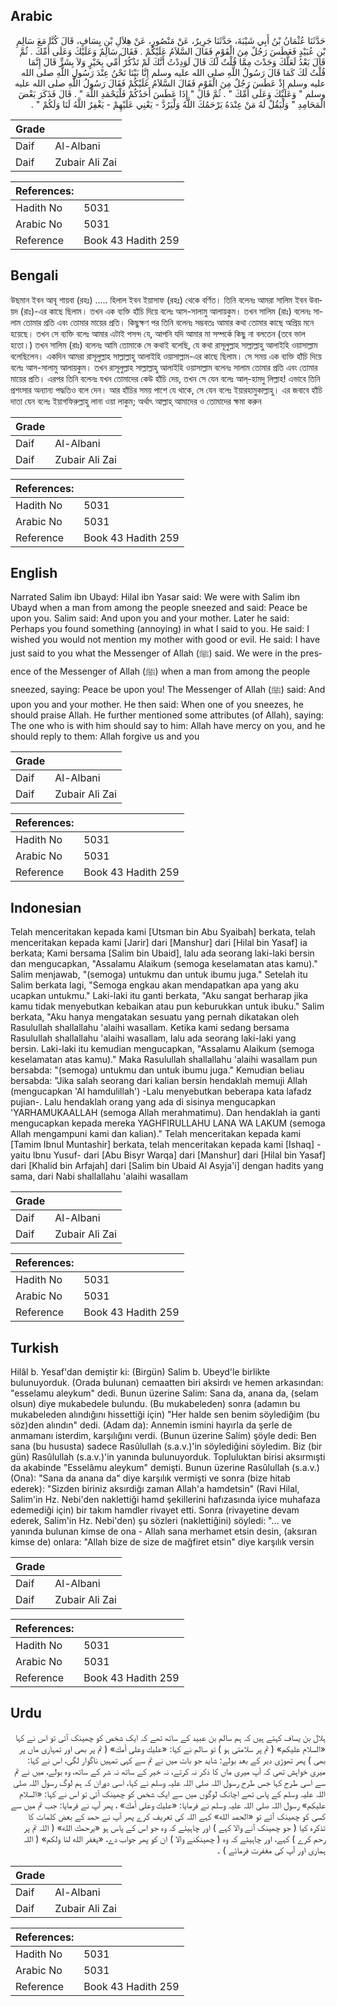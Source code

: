 ## Arabic


<div dir="rtl" lang="ar" style={{fontSize:'larger',backgroundColor:'#f8f9fa',padding:20}}>
حَدَّثَنَا عُثْمَانُ بْنُ أَبِي شَيْبَةَ، حَدَّثَنَا جَرِيرٌ، عَنْ مَنْصُورٍ، عَنْ هِلاَلِ بْنِ يِسَافٍ، قَالَ كُنَّا مَعَ سَالِمِ بْنِ عُبَيْدٍ فَعَطَسَ رَجُلٌ مِنَ الْقَوْمِ فَقَالَ السَّلاَمُ عَلَيْكُمْ ‏.‏ فَقَالَ سَالِمٌ وَعَلَيْكَ وَعَلَى أُمِّكَ ‏.‏ ثُمَّ قَالَ بَعْدُ لَعَلَّكَ وَجَدْتَ مِمَّا قُلْتُ لَكَ قَالَ لَوَدِدْتُ أَنَّكَ لَمْ تَذْكُرْ أُمِّي بِخَيْرٍ وَلاَ بِشَرٍّ قَالَ إِنَّمَا قُلْتُ لَكَ كَمَا قَالَ رَسُولُ اللَّهِ صلى الله عليه وسلم إِنَّا بَيْنَا نَحْنُ عِنْدَ رَسُولِ اللَّهِ صلى الله عليه وسلم إِذْ عَطَسَ رَجُلٌ مِنَ الْقَوْمِ فَقَالَ السَّلاَمُ عَلَيْكُمْ فَقَالَ رَسُولُ اللَّهِ صلى الله عليه وسلم ‏"‏ وَعَلَيْكَ وَعَلَى أُمِّكَ ‏"‏ ‏.‏ ثُمَّ قَالَ ‏"‏ إِذَا عَطَسَ أَحَدُكُمْ فَلْيَحْمَدِ اللَّهَ ‏"‏ ‏.‏ قَالَ فَذَكَرَ بَعْضَ الْمَحَامِدِ ‏"‏ وَلْيَقُلْ لَهُ مَنْ عِنْدَهُ يَرْحَمُكَ اللَّهُ وَلْيَرُدَّ - يَعْنِي عَلَيْهِمْ - يَغْفِرُ اللَّهُ لَنَا وَلَكُمْ ‏"‏ ‏.‏
</div>
<div style={{backgroundColor:'#f8f9fa',padding:20, marginBottom: 10}}><table> <thead> <tr> <th>Grade</th> <th></th> </tr> </thead> <tbody> <tr><td>Daif</td><td>Al-Albani</td></tr><tr><td>Daif</td><td>Zubair Ali Zai</td></tr></tbody></table><table> <thead> <tr> <th>References:</th> <th></th> </tr> </thead> <tbody><tr><td>Hadith No</td><td>5031</td></tr><tr><td>Arabic No</td><td>5031</td></tr><tr><td>Reference</td><td>Book 43 Hadith 259</td></tr></tbody></table></div>

## Bengali


<div dir="ltr" lang="bn" style={{fontSize:'larger',backgroundColor:'#f8f9fa',padding:20}}>
উছমান ইবন আবূ শায়বা (রহঃ) ..... হিলাল ইবন ইয়াসাফ (রহঃ) থেকে বর্ণিত। তিনি বলেনঃ আমরা সালিম ইবন উবায়দ (রাঃ)-এর কাছে ছিলাম। তখন এক ব্যক্তি হাঁচি দিয়ে বলেঃ আস-সালামু আলায়কুম। তখন সালিম (রাঃ) বলেনঃ সালাম তোমার প্রতি এবং তোমার মায়ের প্রতি। কিছুক্ষণ পর তিনি বলেনঃ সম্ভবতঃ আমার কথা তোমার কাছে অপ্রিয় মনে হয়েছে। তখন সে ব্যক্তি বলেঃ আমার এটাই পসন্দ যে, আপনি যদি আমার মা সম্পর্কে কিছু না বলতেন (তবে ভাল হতো।) তখন সালিম (রাঃ) বলেনঃ আমি তোমাকে সে কথাই বলেছি, যে কথা রাসূলুল্লাহ সাল্লাল্লাহু আলাইহি ওয়াসাল্লাম বলেছিলেন। একদিন আমরা রাসূলুল্লাহ সাল্লাল্লাহু আলাইহি ওয়াসাল্লাম-এর কাছে ছিলাম। সে সময় এক ব্যক্তি হাঁচি দিয়ে বলেঃ আস-সালামু আলায়কুম। তখন রাসূলুল্লাহ সাল্লাল্লাহু আলাইহি ওয়াসাল্লাম বলেনঃ সালাম তোমার প্রতি এবং তোমার মায়ের প্রতি। এরপর তিনি বলেনঃ যখন তোমাদের কেউ হাঁচি দেয়, তখন সে যেন বলেঃ আল্‌-হামদু লিল্লাহ! এভাবে তিনি প্রশংসার অন্যান্য পদ্ধতিও বলে দেন। আর হাঁচির সময় পাশে যে থাকে, সে যেন বলেঃ ইয়ারহামুকাল্লাহু। এর জবাবে হাঁচি দাতা যেন বলেঃ ইয়াগফিরুল্লাহু লানা ওয়া লাকুম; অর্থাৎ আল্লাহ্‌ আমাদের ও তোমাদের ক্ষমা করুন
</div>
<div style={{backgroundColor:'#f8f9fa',padding:20, marginBottom: 10}}><table> <thead> <tr> <th>Grade</th> <th></th> </tr> </thead> <tbody> <tr><td>Daif</td><td>Al-Albani</td></tr><tr><td>Daif</td><td>Zubair Ali Zai</td></tr></tbody></table><table> <thead> <tr> <th>References:</th> <th></th> </tr> </thead> <tbody><tr><td>Hadith No</td><td>5031</td></tr><tr><td>Arabic No</td><td>5031</td></tr><tr><td>Reference</td><td>Book 43 Hadith 259</td></tr></tbody></table></div>

## English


<div dir="ltr" lang="en" style={{fontSize:'larger',backgroundColor:'#f8f9fa',padding:20}}>
Narrated Salim ibn Ubayd: Hilal ibn Yasar said: We were with Salim ibn Ubayd when a man from among the people sneezed and said: Peace be upon you. Salim said: And upon you and your mother. Later he said: Perhaps you found something (annoying) in what I said to you. He said: I wished you would not mention my mother with good or evil. He said: I have just said to you what the Messenger of Allah (ﷺ) said. We were in the presence of the Messenger of Allah (ﷺ) when a man from among the people sneezed, saying: Peace be upon you! The Messenger of Allah (ﷺ) said: And upon you and your mother. He then said: When one of you sneezes, he should praise Allah. He further mentioned some attributes (of Allah), saying: The one who is with him should say to him: Allah have mercy on you, and he should reply to them: Allah forgive us and you
</div>
<div style={{backgroundColor:'#f8f9fa',padding:20, marginBottom: 10}}><table> <thead> <tr> <th>Grade</th> <th></th> </tr> </thead> <tbody> <tr><td>Daif</td><td>Al-Albani</td></tr><tr><td>Daif</td><td>Zubair Ali Zai</td></tr></tbody></table><table> <thead> <tr> <th>References:</th> <th></th> </tr> </thead> <tbody><tr><td>Hadith No</td><td>5031</td></tr><tr><td>Arabic No</td><td>5031</td></tr><tr><td>Reference</td><td>Book 43 Hadith 259</td></tr></tbody></table></div>

## Indonesian


<div dir="ltr" lang="id" style={{fontSize:'larger',backgroundColor:'#f8f9fa',padding:20}}>
Telah menceritakan kepada kami [Utsman bin Abu Syaibah] berkata, telah menceritakan kepada kami [Jarir] dari [Manshur] dari [Hilal bin Yasaf] ia berkata; Kami bersama [Salim bin Ubaid], lalu ada seorang laki-laki bersin dan mengucapkan, "Assalamu Alaikum (semoga keselamatan atas kamu)." Salim menjawab, "(semoga) untukmu dan untuk ibumu juga." Setelah itu Salim berkata lagi, "Semoga engkau akan mendapatkan apa yang aku ucapkan untukmu." Laki-laki itu ganti berkata, "Aku sangat berharap jika kamu tidak menyebutkan kebaikan atau pun keburukkan untuk ibuku." Salim berkata, "Aku hanya mengatakan sesuatu yang pernah dikatakan oleh Rasulullah shallallahu 'alaihi wasallam. Ketika kami sedang bersama Rasulullah shallallahu 'alaihi wasallam, lalu ada seorang laki-laki yang bersin. Laki-laki itu kemudian mengucapkan, "Assalamu Alaikum (semoga keselamatan atas kamu)." Maka Rasulullah shallallahu 'alaihi wasallam pun bersabda: "(semoga) untukmu dan untuk ibumu juga." Kemudian beliau bersabda: "Jika salah seorang dari kalian bersin hendaklah memuji Allah (mengucapkan 'Al hamdulillah') -Lalu menyebutkan beberapa kata lafadz pujian-. Lalu hendaklah orang yang ada di sisinya mengucapkan 'YARHAMUKAALLAH (semoga Allah merahmatimu). Dan hendaklah ia ganti mengucapkan kepada mereka YAGHFIRULLAHU LANA WA LAKUM (semoga Allah mengampuni kami dan kalian)." Telah menceritakan kepada kami [Tamim Ibnul Muntashir] berkata, telah menceritakan kepada kami [Ishaq] -yaitu Ibnu Yusuf- dari [Abu Bisyr Warqa] dari [Manshur] dari [Hilal bin Yasaf] dari [Khalid bin Arfajah] dari [Salim bin Ubaid Al Asyja'i] dengan hadits yang sama, dari Nabi shallallahu 'alaihi wasallam
</div>
<div style={{backgroundColor:'#f8f9fa',padding:20, marginBottom: 10}}><table> <thead> <tr> <th>Grade</th> <th></th> </tr> </thead> <tbody> <tr><td>Daif</td><td>Al-Albani</td></tr><tr><td>Daif</td><td>Zubair Ali Zai</td></tr></tbody></table><table> <thead> <tr> <th>References:</th> <th></th> </tr> </thead> <tbody><tr><td>Hadith No</td><td>5031</td></tr><tr><td>Arabic No</td><td>5031</td></tr><tr><td>Reference</td><td>Book 43 Hadith 259</td></tr></tbody></table></div>

## Turkish


<div dir="ltr" lang="tr" style={{fontSize:'larger',backgroundColor:'#f8f9fa',padding:20}}>
Hilâl b. Yesaf'dan demiştir ki: (Birgün) Salim b. Ubeyd'le birlikte bulunuyorduk. (Orada bulunan) cemaatten biri aksirdı ve hemen arkasından: "esselamu aleykum" dedi. Bunun üzerine Salim: Sana da, anana da, (selam olsun) diye mukabedele bulundu. (Bu mukabeleden) sonra (adamın bu mukabeleden alındığını hissettiği için) "Her halde sen benim söylediğim (bu söz)den alındın" dedi. (Adam da): Annemin ismini hayırla da şerle de anmamanı isterdim, karşılığını verdi. (Bunun üzerine Salim) şöyle dedi: Ben sana (bu hususta) sadece Rasûlullah (s.a.v.)'in söylediğini söyledim. Biz (bir gün) Rasûlullah (s.a.v.)'in yanında bulunuyorduk. Topluluktan birisi aksırmışti da akabinde "Esselâmu aleykum" demişti. Bunun üzerine Rasûlullah (s.a.v.) (Ona): "Sana da anana da" diye karşılık vermişti ve sonra (bize hitab ederek): "Sizden biriniz aksırdiğı zaman Allah'a hamdetsin" (Ravi Hilal, Salim'in Hz. Nebi'den naklettiği hamd şekillerini hafızasında iyice muhafaza edemediği için) bir takım hamdler rivayet etti. Sonra (rivayetine devam ederek, Salim'in Hz. Nebi'den) şu sözleri (naklettiğini) söyledi: "... ve yanında bulunan kimse de ona - Allah sana merhamet etsin desin, (aksıran kimse de) onlara: "Allah bize de size de mağfiret etsin" diye karşılık versin
</div>
<div style={{backgroundColor:'#f8f9fa',padding:20, marginBottom: 10}}><table> <thead> <tr> <th>Grade</th> <th></th> </tr> </thead> <tbody> <tr><td>Daif</td><td>Al-Albani</td></tr><tr><td>Daif</td><td>Zubair Ali Zai</td></tr></tbody></table><table> <thead> <tr> <th>References:</th> <th></th> </tr> </thead> <tbody><tr><td>Hadith No</td><td>5031</td></tr><tr><td>Arabic No</td><td>5031</td></tr><tr><td>Reference</td><td>Book 43 Hadith 259</td></tr></tbody></table></div>

## Urdu


<div dir="rtl" lang="ur" style={{fontSize:'larger',backgroundColor:'#f8f9fa',padding:20}}>
ہلال بن یساف کہتے ہیں کہ ہم سالم بن عبید کے ساتھ تھے کہ ایک شخص کو چھینک آئی تو اس نے کہا «السلام عليكم» ( تم پر سلامتی ہو ) تو سالم نے کہا: «عليك وعلى أمك» ( تم پر بھی اور تمہاری ماں پر بھی ) پھر تھوڑی دیر کے بعد بولے: شاید جو بات میں نے تم سے کہی تمہیں ناگوار لگی، اس نے کہا: میری خواہش تھی کہ آپ میری ماں کا ذکر نہ کرتے، نہ خیر کے ساتھ نہ شر کے ساتھ، وہ بولے، میں نے تم سے اسی طرح کہا جس طرح رسول اللہ صلی اللہ علیہ وسلم نے کہا، اسی دوران کہ ہم لوگ رسول اللہ صلی اللہ علیہ وسلم کے پاس تھے اچانک لوگوں میں سے ایک شخص کو چھینک آئی تو اس نے کہا: «السلام عليكم» رسول اللہ صلی اللہ علیہ وسلم نے فرمایا: «عليك وعلى أمك» ، پھر آپ نے فرمایا: جب تم میں سے کسی کو چھینک آئے تو «الحمد الله» کہے اللہ کی تعریف کرے پھر آپ نے حمد کے بعض کلمات کا تذکرہ کیا ( جو چھینک آنے والا کہے ) اور چاہیئے کہ وہ جو اس کے پاس ہو «يرحمك الله» ( اللہ تم پر رحم کرے ) کہے، اور چاہیئے کہ وہ ( چھینکنے والا ) ان کو پھر جواب دے، «يغفر الله لنا ولكم» ( اللہ ہماری اور آپ کی مغفرت فرمائے ) ۔
</div>
<div style={{backgroundColor:'#f8f9fa',padding:20, marginBottom: 10}}><table> <thead> <tr> <th>Grade</th> <th></th> </tr> </thead> <tbody> <tr><td>Daif</td><td>Al-Albani</td></tr><tr><td>Daif</td><td>Zubair Ali Zai</td></tr></tbody></table><table> <thead> <tr> <th>References:</th> <th></th> </tr> </thead> <tbody><tr><td>Hadith No</td><td>5031</td></tr><tr><td>Arabic No</td><td>5031</td></tr><tr><td>Reference</td><td>Book 43 Hadith 259</td></tr></tbody></table></div>